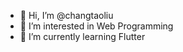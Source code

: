 - 👋 Hi, I’m @changtaoliu
- 👀 I’m interested in Web Programming
- 🌱 I’m currently learning Flutter

<!---
changtaoliu/changtaoliu is a ✨ special ✨ repository because its `README.md` (this file) appears on your GitHub profile.
You can click the Preview link to take a look at your changes.
--->
